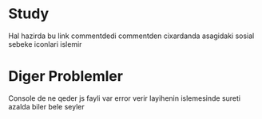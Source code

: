 # Study
Hal hazirda bu link commentdedi commentden cixardanda asagidaki sosial sebeke iconlari islemir
    <!-- <link rel="stylesheet" href="https://cdnjs.cloudflare.com/ajax/libs/font-awesome/6.0.0-beta2/css/all.min.css"> -->
    

# Diger Problemler
Console de ne qeder js fayli var error verir layihenin islemesinde sureti azalda biler bele seyler

    

